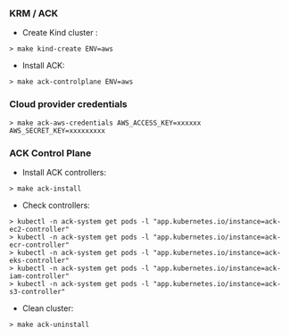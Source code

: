 ### KRM / ACK

* Create Kind cluster :

```shell
> make kind-create ENV=aws
```

* Install ACK:

```shell
> make ack-controlplane ENV=aws
```

### Cloud provider credentials

```shell
> make ack-aws-credentials AWS_ACCESS_KEY=xxxxxx AWS_SECRET_KEY=xxxxxxxxx
```

### ACK Control Plane

* Install ACK controllers:

```shell
> make ack-install
```

* Check controllers:

```shell
> kubectl -n ack-system get pods -l "app.kubernetes.io/instance=ack-ec2-controller"
> kubectl -n ack-system get pods -l "app.kubernetes.io/instance=ack-ecr-controller"
> kubectl -n ack-system get pods -l "app.kubernetes.io/instance=ack-eks-controller"
> kubectl -n ack-system get pods -l "app.kubernetes.io/instance=ack-iam-controller"
> kubectl -n ack-system get pods -l "app.kubernetes.io/instance=ack-s3-controller"
```

* Clean cluster:

```shell
> make ack-uninstall
```

